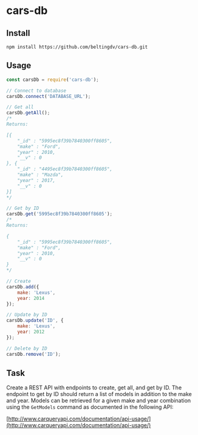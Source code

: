 # cars-db

## Install

	npm install https://github.com/beltingdv/cars-db.git
    
## Usage

```javascript
const carsDb = require('cars-db');

// Connect to database
carsDb.connect('DATABASE_URL');

// Get all
carsDb.getAll();
/*
Returns:

[{
    "_id" : "5995ec8f39b7840300ff8605",
    "make" : "Ford",
    "year" : 2010,
    "__v" : 0
}, {
    "_id" : "4495ec8f39b7840300ff8605",
    "make" : "Mazda",
    "year" : 2017,
    "__v" : 0
}]
*/

// Get by ID
carsDb.get('5995ec8f39b7840300ff8605');
/*
Returns:

{
    "_id" : "5995ec8f39b7840300ff8605",
    "make" : "Ford",
    "year" : 2010,
    "__v" : 0
}
*/

// Create
carsDb.add({ 
    make: 'Lexus',
    year: 2014
});

// Update by ID
carsDb.update('ID', { 
    make: 'Lexus',
    year: 2012
});

// Delete by ID
carsDb.remove('ID');
```

## Task

Create a REST API with endpoints to create, get all, and get by ID. The endpoint to get by ID should return  a list of models in addition to the make and year. Models can be retrieved for a given make and year combination using the `GetModels` command as documented in the following API:

[http://www.carqueryapi.com/documentation/api-usage/](http://www.carqueryapi.com/documentation/api-usage/)
